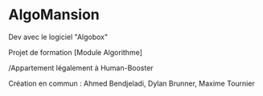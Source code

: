 # AlgoMansion

Dev avec le logiciel "Algobox"

Projet de formation [Module Algorithme]

/Appartement légalement à Human-Booster

Création en commun :
        Ahmed Bendjeladi,
        Dylan Brunner,
        Maxime Tournier
